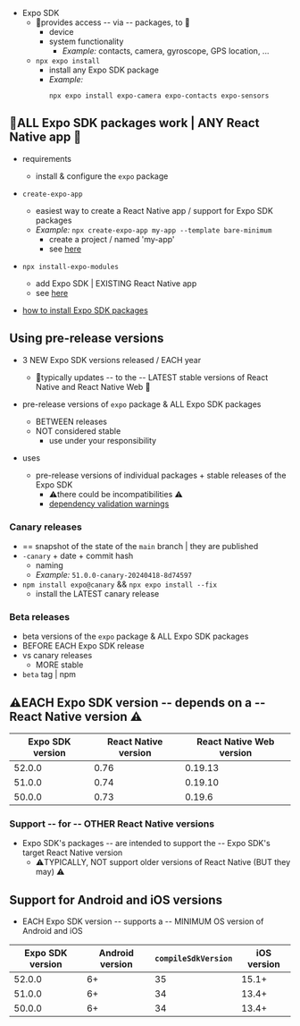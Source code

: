 * Expo SDK
  * 👀provides access -- via -- packages, to 👀
    * device
    * system functionality 
      * _Example:_ contacts, camera, gyroscope, GPS location, ...
  * `npx expo install`
    * install any Expo SDK package
    * _Example:_
      ```
      npx expo install expo-camera expo-contacts expo-sensors
      ```

## 👀ALL Expo SDK packages work | ANY React Native app 👀

* requirements
  * install & configure the `expo` package

* `create-expo-app`
  * easiest way to create a React Native app / support for Expo SDK packages
  * _Example:_ `npx create-expo-app my-app --template bare-minimum`
    * create a project / named 'my-app'
    * see [here](../more/create-expo.mdx)

* `npx install-expo-modules`
  * add Expo SDK | EXISTING React Native app 
  * see [here](../bare/installing-expo-modules.mdx)

* [how to install Expo SDK packages](../workflow/using-libraries.mdx)

## Using pre-release versions

* 3 NEW Expo SDK versions released / EACH year 
  * 👀typically updates -- to the -- LATEST stable versions of React Native and React Native Web 👀 
* pre-release versions of `expo` package & ALL Expo SDK packages
  * BETWEEN releases
  * NOT considered stable
    * use under your responsibility

* uses
  * pre-release versions of individual packages + stable releases of the Expo SDK
    * ⚠️there could be incompatibilities ⚠️
    * [dependency validation warnings](/more/expo-cli/#configuring-dependency-validation)

### Canary releases

* == snapshot of the state of the `main` branch | they are published
* `-canary` + date + commit hash
  * naming
  * _Example:_ `51.0.0-canary-20240418-8d74597`
* `npm install expo@canary` && `npx expo install --fix`
  * install the LATEST canary release

### Beta releases

* beta versions of the `expo` package & ALL Expo SDK packages
* BEFORE EACH Expo SDK release
* vs canary releases
  * MORE stable
* `beta` tag | npm

## ⚠️EACH Expo SDK version -- depends on a -- React Native version ⚠️

| Expo SDK version | React Native version | React Native Web version |
| ---------------- | -------------------- | ------------------------ |
| 52.0.0           | 0.76                 | 0.19.13                  |
| 51.0.0           | 0.74                 | 0.19.10                  |
| 50.0.0           | 0.73                 | 0.19.6                   |

### Support -- for -- OTHER React Native versions

* Expo SDK's packages -- are intended to support the -- Expo SDK's target React Native version
  * ⚠️TYPICALLY, NOT support older versions of React Native (BUT they may) ⚠️

## Support for Android and iOS versions

* EACH Expo SDK version -- supports a -- MINIMUM OS version of Android and iOS 

| Expo SDK version | Android version | `compileSdkVersion` | iOS version |
| ---------------- | --------------- | ------------------- | ----------- |
| 52.0.0           | 6+              | 35                  | 15.1+       |
| 51.0.0           | 6+              | 34                  | 13.4+       |
| 50.0.0           | 6+              | 34                  | 13.4+       |
